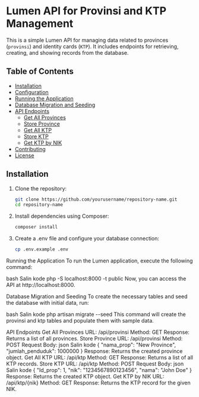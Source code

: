 # Lumen API for Provinsi and KTP Management

This is a simple Lumen API for managing data related to provinces (`provinsi`) and identity cards (`KTP`). It includes endpoints for retrieving, creating, and showing records from the database.

## Table of Contents

- [Installation](#installation)
- [Configuration](#configuration)
- [Running the Application](#running-the-application)
- [Database Migration and Seeding](#database-migration-and-seeding)
- [API Endpoints](#api-endpoints)
  - [Get All Provinces](#get-all-provinces)
  - [Store Province](#store-province)
  - [Get All KTP](#get-all-ktp)
  - [Store KTP](#store-ktp)
  - [Get KTP by NIK](#get-ktp-by-nik)
- [Contributing](#contributing)
- [License](#license)

## Installation

1. Clone the repository:
   ```bash
   git clone https://github.com/yourusername/repository-name.git
   cd repository-name
2. Install dependencies using Composer:
   ```bash
   composer install
3. Create a .env file and configure your database connection:
   ```bash
   cp .env.example .env
Running the Application
To run the Lumen application, execute the following command:

bash
Salin kode
php -S localhost:8000 -t public
Now, you can access the API at http://localhost:8000.

Database Migration and Seeding
To create the necessary tables and seed the database with initial data, run:

bash
Salin kode
php artisan migrate --seed
This command will create the provinsi and ktp tables and populate them with sample data.

API Endpoints
Get All Provinces
URL: /api/provinsi
Method: GET
Response: Returns a list of all provinces.
Store Province
URL: /api/provinsi
Method: POST
Request Body:
json
Salin kode
{
    "nama_prop": "New Province",
    "jumlah_penduduk": 1000000
}
Response: Returns the created province object.
Get All KTP
URL: /api/ktp
Method: GET
Response: Returns a list of all KTP records.
Store KTP
URL: /api/ktp
Method: POST
Request Body:
json
Salin kode
{
    "Id_prop": 1,
    "nik": "1234567890123456",
    "nama": "John Doe"
}
Response: Returns the created KTP object.
Get KTP by NIK
URL: /api/ktp/{nik}
Method: GET
Response: Returns the KTP record for the given NIK.
